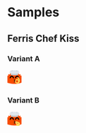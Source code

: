 # Samples

## Ferris Chef Kiss

### Variant A

![Variant A](./ferrisChefKissA.png)

### Variant B

![Variant B](./ferrisChefKissB.png)
